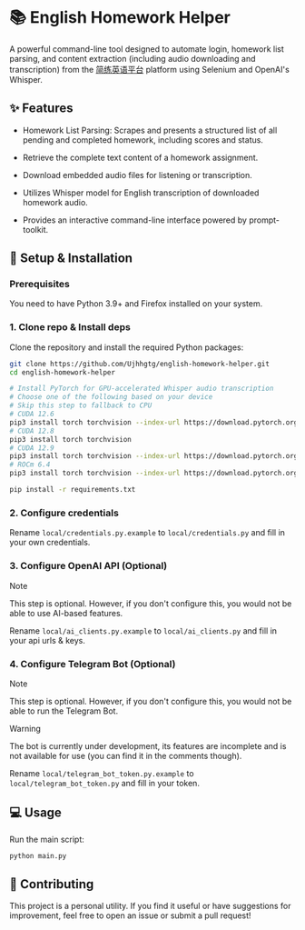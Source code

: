 # 📚 English Homework Helper

A powerful command-line tool designed to automate login, homework list parsing, and content extraction (including audio downloading and transcription) from the [简练英语平台](https://admin.jeedu.net) platform using Selenium and OpenAI's Whisper.

## ✨ Features

- Homework List Parsing: Scrapes and presents a structured list of all pending and completed homework, including scores and status.

- Retrieve the complete text content of a homework assignment.

- Download embedded audio files for listening or transcription.

- Utilizes Whisper model for English transcription of downloaded homework audio.

- Provides an interactive command-line interface powered by prompt-toolkit.

## 🚀 Setup & Installation

### Prerequisites

You need to have Python 3.9+ and Firefox installed on your system.

### 1. Clone repo & Install deps

Clone the repository and install the required Python packages:

```bash
git clone https://github.com/Ujhhgtg/english-homework-helper.git
cd english-homework-helper

# Install PyTorch for GPU-accelerated Whisper audio transcription
# Choose one of the following based on your device
# Skip this step to fallback to CPU
# CUDA 12.6
pip3 install torch torchvision --index-url https://download.pytorch.org/whl/cu126
# CUDA 12.8
pip3 install torch torchvision
# CUDA 12.9
pip3 install torch torchvision --index-url https://download.pytorch.org/whl/cu129
# ROCm 6.4
pip3 install torch torchvision --index-url https://download.pytorch.org/whl/rocm6.4

pip install -r requirements.txt
```

### 2. Configure credentials

Rename `local/credentials.py.example` to `local/credentials.py` and fill in your own credentials.

### 3. Configure OpenAI API (Optional)

> [!NOTE]
> This step is optional. However, if you don't configure this, you would not be able to use AI-based features.

Rename `local/ai_clients.py.example` to `local/ai_clients.py` and fill in your api urls & keys.

### 4. Configure Telegram Bot (Optional)

> [!NOTE]
> This step is optional. However, if you don't configure this, you would not be able to run the Telegram Bot.

> [!WARNING]
> The bot is currently under development, its features are incomplete and is not available for use (you can find it in the comments though).

Rename `local/telegram_bot_token.py.example` to `local/telegram_bot_token.py` and fill in your token.

## 💻 Usage

Run the main script:

```bash
python main.py
```

## 🤝 Contributing

This project is a personal utility. If you find it useful or have suggestions for improvement, feel free to open an issue or submit a pull request!
